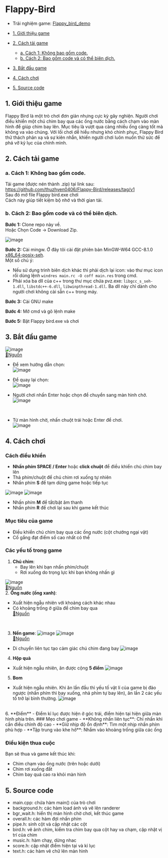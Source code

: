 # Flappy-Bird
 
- Trải nghiệm game: [ Flappy_bird_demo](https://drive.google.com/drive/folders/1kQlzSFlxP5Gii3i2sOyYhcuLANO-w1Bh?usp=drive_link)

- [1. Giới thiệu game](#1-giới-thiệu-game)
- [2. Cách tải game](#2-cách-tải-game)
    * [a. Cách 1: Không bao gồm code.](#a-cách-1-không-bao-gồm-code)
    * [b. Cách 2: Bao gồm code và có thể biên dịch.](#b-cách-2-bao-gồm-code-và-có-thể-biên-dịch)
- [3. Bắt đầu game](#3-bắt-đầu-game)


- [4. Cách chơi](#4-cách-chơi)
   
- [5. Source code](#5-source-code)

## 1. Giới thiệu game
Flappy Bird là một trò chơi đơn giản nhưng cực kỳ gây nghiện. Người chơi điều khiển một chú chim bay qua các ống nước bằng cách chạm vào màn hình để giúp chim bay lên. Mục tiêu là vượt qua càng nhiều ống càng tốt mà không va vào chúng. Với lối chơi dễ hiểu nhưng khó chinh phục, Flappy Bird thử thách phản xạ và sự kiên nhẫn, khiến người chơi luôn muốn thử sức để phá vỡ kỷ lục của chính mình.

## 2. Cách tải game
### a. Cách 1: Không bao gồm code.

Tải game (được nén thành .zip) tại link
sau: https://github.com/thuzhyen0406/Flappy-Bird/releases/tag/v1<br/>
Sau đó mở file Flappy bird.exe chơi <br/>
Cách này giúp tiết kiệm bộ nhớ và thời gian tải.

### b. Cách 2: Bao gồm code và có thể biên dịch.

**Bước 1:** Clone repo này về. <br/>
Hoặc Chọn Code -> Download Zip.

![image](Data/Image/download.png)



**Bước 2:** Cài mingw. Ở đây tôi cài đặt phiên bản MinGW-W64
GCC-8.1.0 [x86_64-posix-seh](https://sourceforge.net/projects/mingw-w64/files/Toolchains%20targetting%20Win64/Personal%20Builds/mingw-builds/8.1.0/threads-posix/seh/x86_64-8.1.0-release-posix-seh-rt_v6-rev0.7z/download).<br/>
Một số chú ý: <br/>

- Nếu sử dụng trình biên dịch khác thì phải dịch lại icon: vào thư mục icon rồi dùng
  lệnh `windres main.rc -O coff main.res` trong cmd.<br/>
- Phải xóa ba dll của c++ trong thư mục chứa pvz.exe: `libgcc_s_seh-1.dll`, `libstdc++-6.dll`, `libwinpthread-1.dll`. Ba
  dll này chỉ dành cho người chơi không cài sẵn c++ trong máy.

**Bước 3:** Cài GNU make

**Bước 4:** Mở cmd và gõ lệnh make

**Bước 5:** Bật Flappy bird.exe và chơi

## 3. Bắt đầu game

![image](Data/Image/begin_BR.jpg) <br/>
[📌Nguồn](https://www.instagram.com/10xchallenge/p/C_3PzCdChff/?api=postMessagehttps%3A%2F%2Fwww.instagram.com%2Fp%2FC6ik27WJvMP%2F%3Fapi%3DpostMessage&hl=zh-cn)
- Để xem hướng dẫn chọn: <br/>
![image](Data/Image/Help.png) <br/>
- Để quay lại chọn: <br/>
![image](Data/Image/return.png) <br/>

- Người chơi nhấn Enter hoặc chọn để chuyển sang màn hình chờ. <br/>
![image](Data/Image/Start.png)
<br/>

 - Từ màn hình chờ, nhấn chuột trái hoặc Enter để chơi. <br/>
 ![image](Data/Image/ready.png)

 ## 4. Cách chơi

### Cách điều khiển
- **Nhấn phím SPACE / Enter** hoặc **click chuột** để điều khiển chú chim bay lên
- Thả phím/chuột để chú chim rơi xuống tự nhiên
- Nhấn phím **S** để tạm dừng game hoặc tiếp tục

![image](Data/Image/playing.png) ![image](Data/Image/stopping.png)

- Nhấn phím **M** để tắt/bật âm thanh
- Nhấn phím **R** để chơi lại sau khi game kết thúc

### Mục tiêu của game
- Điều khiển chú chim bay qua các ống nước (cột chướng ngại vật)
- Cố gắng đạt điểm số cao nhất có thể

### Các yếu tố trong game
1. **Chú chim**:
   - Bay lên khi bạn nhấn phím/chuột
   - Rơi xuống do trọng lực khi bạn không nhấn gì

![image](Data/Image/bird4.png) <br/>
[📌Nguồn](https://www.pngegg.com/en/png-ygauv)
<br/>
2. **Ống nước (ống xanh)**:
   - Xuất hiện ngẫu nhiên với khoảng cách khác nhau
   - Có khoảng trống ở giữa để chim bay qua <br/>
[📌Nguồn](https://toppng.com/free-image/flappy-bird-pipe-png-steel-casing-pipe-PNG-free-PNG-Images_171862)
 <br/>

3. **Nền game**:
![image](Data/Image/bgrt1.jpg)
![image](Data/Image/bgrt2.jpg) <br/>
[📌Nguồn](https://fr.vecteezy.com/vecteur-libre/game-background) <br/>
- Di chuyển liên tục tạo cảm giác chú chim đang bay
![image](Data/Image/nendat.jpg)
4. **Hộp quà**
- Xuất hiện ngẫu nhiên, ăn được cộng **5 điểm**
![image](Data/Image/gift.png)
5. **Bom**
- Xuất hiện ngẫu nhiên. Khi ăn lần đầu thì yếu tố vật lí của game bị đảo ngược (nhấn phím thì bay xuống, nhả phím tự bay lên), ăn lần 2 các yếu tố trở lại bình thường.
![image](Data/Image/bom.png)
<br/>
6. **Điểm**
- Điểm kỉ lục được hiện ở góc trái, điểm hiện tại hiện giữa màn hình phía trên.
### Mẹo chơi game
- **Không nhấn liên tục**: Chỉ nhấn khi cần điều chỉnh độ cao
- **Giữ nhịp độ ổn định**: Tìm một nhịp nhấn phím phù hợp
- **Tập trung vào khe hở**: Nhắm vào khoảng trống giữa các ống

### Điều kiện thua cuộc
Bạn sẽ thua và game kết thúc khi:
- Chim chạm vào ống nước (trên hoặc dưới)
- Chim rơi xuống đất
- Chim bay quá cao ra khỏi màn hình



## 5. Source code
- main.cpp: chứa hàm main() của trò chơi
- background.h: các hàm load ảnh và vẽ lên randerer
- bgr_wait.h: hiển thị màn hình chờ chơi, kết thúc game
- overall.h: các hàm đợi nhấn phím
- pipe.h: sinh cột và cập nhật các cột
- bird.h: vẽ ảnh chim, kiểm tra chim bay qua cột hay va chạm, cập nhật vị trí của chim
- music.h: hàm chạy, dừng nhac
- score.h: cập nhật điểm hiện tại và kỉ lục
- text.h: các hàm vẽ chữ lên màn hình
